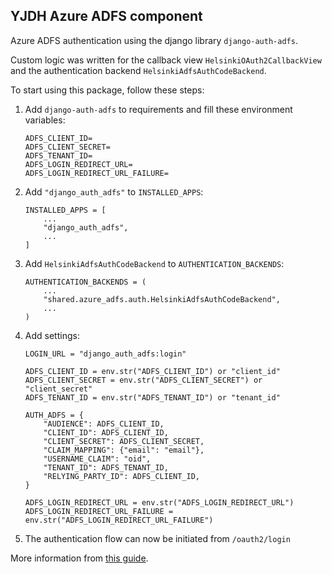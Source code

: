 ## YJDH Azure ADFS component

Azure ADFS authentication using the django library `django-auth-adfs`.

Custom logic was written for the callback view `HelsinkiOAuth2CallbackView` and the authentication backend `HelsinkiAdfsAuthCodeBackend`.

To start using this package, follow these steps:

1. Add `django-auth-adfs` to requirements and fill these environment variables:
    ```
    ADFS_CLIENT_ID=
    ADFS_CLIENT_SECRET=
    ADFS_TENANT_ID=
    ADFS_LOGIN_REDIRECT_URL=
    ADFS_LOGIN_REDIRECT_URL_FAILURE=
    ```

2. Add `"django_auth_adfs"` to `INSTALLED_APPS`:
    ```
    INSTALLED_APPS = [
        ...
        "django_auth_adfs",
        ...
    ]
    ```

3. Add `HelsinkiAdfsAuthCodeBackend` to `AUTHENTICATION_BACKENDS`:
    ```
    AUTHENTICATION_BACKENDS = (
        ...
        "shared.azure_adfs.auth.HelsinkiAdfsAuthCodeBackend",
        ...
    )
    ```

4. Add settings:
    ```
    LOGIN_URL = "django_auth_adfs:login"
    
    ADFS_CLIENT_ID = env.str("ADFS_CLIENT_ID") or "client_id"
    ADFS_CLIENT_SECRET = env.str("ADFS_CLIENT_SECRET") or "client_secret"
    ADFS_TENANT_ID = env.str("ADFS_TENANT_ID") or "tenant_id"
    
    AUTH_ADFS = {
        "AUDIENCE": ADFS_CLIENT_ID,
        "CLIENT_ID": ADFS_CLIENT_ID,
        "CLIENT_SECRET": ADFS_CLIENT_SECRET,
        "CLAIM_MAPPING": {"email": "email"},
        "USERNAME_CLAIM": "oid",
        "TENANT_ID": ADFS_TENANT_ID,
        "RELYING_PARTY_ID": ADFS_CLIENT_ID,
    }
    
    ADFS_LOGIN_REDIRECT_URL = env.str("ADFS_LOGIN_REDIRECT_URL")
    ADFS_LOGIN_REDIRECT_URL_FAILURE = env.str("ADFS_LOGIN_REDIRECT_URL_FAILURE")
    ```

5. The authentication flow can now be initiated from `/oauth2/login`

More information from [this guide](https://django-auth-adfs.readthedocs.io/en/latest/azure_ad_config_guide.html).
